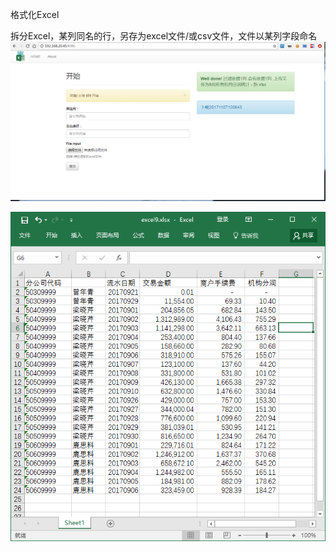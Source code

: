 格式化Excel

拆分Excel，某列同名的行，另存为excel文件/或csv文件，文件以某列字段命名
![](https://github.com/Sakurasan/fmtExcel/blob/master/static/img/20171107140317.png)

![](https://github.com/Sakurasan/fmtExcel/blob/master/static/img/20171107142718.png)
